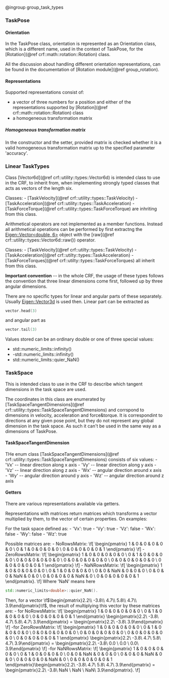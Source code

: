 @ingroup group_task_types

### TaskPose

#### Orientation

In the TaskPose class, orientation is represented as an Orientation class,
which is a different name, used in the context of TaskPose,
for the [Rotation](@ref crf::math::rotation::Rotation) class.

All the discussion about handling different orientation representations, can be found
in the documentation of [Rotation module](@ref group_rotation).

#### Representations

Supported representations consist of:

- a vector of three numbers for a position and either of the representations
supported by [Rotation](@ref crf::math::rotation::Rotation) class
- a homogeneous transformation matrix

##### Homogeneous transformation matrix

In the constructor and the setter, provided matrix is checked whether it is a valid
homogeneous transformation matrix up to the specified parameter 'accuracy'.

### Linear TaskTypes

Class [Vector6d](@ref crf::utility::types::Vector6d)
is intended class to use in the CRF, to inherit from, when implementing strongly typed classes
that acts as vectors of the length six.

Classes:
    - [TaskVelocity](@ref crf::utility::types::TaskVelocity)
    - [TaskAcceleration](@ref crf::utility::types::TaskAcceleration)
    - [TaskForceTorque](@ref crf::utility::types::TaskForceTorque)
are inhriting from this class.

Arithmetical operators are not implemented as a member functions. Instead all
arithmetical operations can be performed by first extractng the
[Eigen::Vector<double, 6>]() object with the [raw](@ref crf::utility::types::Vector6d::raw())
operator.

Classes:
    - [TaskVelocity](@ref crf::utilty::types::TaskVelocity)
    - [TaskAcceleration](@ref crf::utilty::types::TaskAcceleration)
    - [TaskForceTorques](@ref crf::utilty::types::TaskForceTorques)
all inherit from this class.

**Important convention** -- in the whole CRF, the usage of these types follows the convention
that three linear dimensions come first, followed up by three angular dimensions.

There are no specific types for linear and angular parts of these separately.
Usually [Eigen::Vector3d]() is used then.
Linear part can be extracted as
```cpp
vector.head(3)
```
and angular part as
```cpp
vector.tail(3)
```

Values stored can be an ordinary double or one of three special values:
 - std::numeric_limits<double>::infinity()
 - -std::numeric_limits<double>::infinity()
 - std::numeric_limits<double>::quier_NaN()

### TaskSpace

This is intended class to use in the CRF to describe which tangent dimensions in the
task space are used.

The coordinates in this class are enumerated by
[TaskSpaceTangentDimensions](@ref crf::utility::types::TaskSpaceTangentDimensions)
and corrspond to dimensions in velocity, acceleration and force&torque.
It is correspondint to directions at any given pose point, but they do not
represent any global dimension in the task space. As such
it can't be used in the same way as a dimensions of TaskPose.

#### TaskSpaceTangentDimension

THe enum class
[TaskSpaceTangentDimensions](@ref crf::utility::types::TaskSpaceTangentDimensions)
consists of six values:
    - 'Vx' -- linear direction along x axis
    - 'Vy' -- linear direction along y axis
    - 'Vz' -- linear direction along z axis
    - 'Wx' -- angular direction around x axis
    - 'Wy' -- angular direction around y axis
    - 'Wz' -- angular direction around z axis

#### Getters

There are various representations available via getters.

Representations with matrices return matrices which transforms a vector multiplied by them, to the vector of certain properties.
On examples:

For the task space defined as:
    - 'Vx': true
    - 'Vy': true
    - 'Vz': false
    - 'Wx': false
    - 'Wy': false
    - 'Wz': true

Possible matrices are:
    - NoRowsMatrix:
    \f[
        \begin{pmatrix}
        1 & 0 & 0 & 0 & 0 & 0 \\
        0 & 1 & 0 & 0 & 0 & 0 \\
        0 & 0 & 0 & 0 & 0 & 1
        \end{pmatrix}
    \f]
    - ZeroRowsMatrix:
    \f[
        \begin{pmatrix}
        1 & 0 & 0 & 0 & 0 & 0 \\
        0 & 1 & 0 & 0 & 0 & 0 \\
        0 & 0 & 0 & 0 & 0 & 0 \\
        0 & 0 & 0 & 0 & 0 & 0 \\
        0 & 0 & 0 & 0 & 0 & 0 \\
        0 & 0 & 0 & 0 & 0 & 1
        \end{pmatrix}
    \f]
    - NaNRowsMatrix:
    \f[
        \begin{pmatrix}
        1 & 0 & 0 & 0 & 0 & 0 \\
        0 & 1 & 0 & 0 & 0 & 0 \\
        0 & 0 & NaN & 0 & 0 & 0 \\
        0 & 0 & 0 & NaN & 0 & 0 \\
        0 & 0 & 0 & 0 & NaN & 0 \\
        0 & 0 & 0 & 0 & 0 & 1
        \end{pmatrix}.
    \f]
Where 'NaN' means here
```cpp
std::numeric_limits<double>::quier_NaN().
```

Then, for a vector \f$\begin{pmatrix}2.2\\ -3.8\\ 4.7\\ 5.8\\ 4.7\\ 3.9\end{pmatrix}\f$,
the result of multiplying this vector by these matrices are:
    - for NoRowsMatrix:
    \f[
        \begin{pmatrix}
        1 & 0 & 0 & 0 & 0 & 0 \\
        0 & 1 & 0 & 0 & 0 & 0 \\
        0 & 0 & 0 & 0 & 0 & 1
        \end{pmatrix}
        \begin{pmatrix}2.2\\ -3.8\\ 4.7\\ 5.8\\ 4.7\\ 3.9\end{pmatrix} =
        \begin{pmatrix}2.2\\ -3.8\\ 3.9\end{pmatrix}
    \f]
    -for ZeroRowsMatrix:
    \f[
        \begin{pmatrix}
        1 & 0 & 0 & 0 & 0 & 0 \\
        0 & 1 & 0 & 0 & 0 & 0 \\
        0 & 0 & 0 & 0 & 0 & 0 \\
        0 & 0 & 0 & 0 & 0 & 0 \\
        0 & 0 & 0 & 0 & 0 & 0 \\
        0 & 0 & 0 & 0 & 0 & 1
        \end{pmatrix}
        \begin{pmatrix}2.2\\ -3.8\\ 4.7\\ 5.8\\ 4.7\\ 3.9\end{pmatrix} =
        \begin{pmatrix}2.2\\ -3.8\\ 0.0 \\ 0.0 \\ 0.0\\ 3.9\end{pmatrix}
    \f]
    -for NaNRowsMatrix:
    \f[
        \begin{pmatrix}
        1 & 0 & 0 & 0 & 0 & 0 \\
        0 & 1 & 0 & 0 & 0 & 0 \\
        0 & 0 & NaN & 0 & 0 & 0 \\
        0 & 0 & 0 & NaN & 0 & 0 \\
        0 & 0 & 0 & 0 & NaN & 0 \\
        0 & 0 & 0 & 0 & 0 & 1
        \end{pmatrix}\begin{pmatrix}2.2\\ -3.8\\ 4.7\\ 5.8\\ 4.7\\ 3.9\end{pmatrix} =
        \begin{pmatrix}2.2\\ -3.8\\ NaN \\ NaN \\ NaN\\ 3.9\end{pmatrix}.
    \f]





